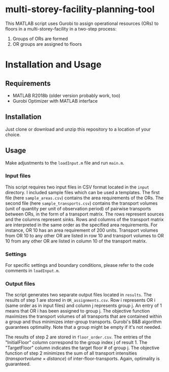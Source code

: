 # multi-storey-facility-planning-tool
This MATLAB script uses Gurobi to assign operational resources (ORs) to floors in a multi-storey-facility in a two-step process:
1. Groups of ORs are formed
2. OR groups are assigned to floors

# Installation and Usage
## Requirements
- MATLAB R2018b (older version probably work, too)
- Gurobi Optimizer with MATLAB interface 

## Installation
Just clone or download and unzip this repository to a location of your choice. 

## Usage
Make adjustments to the `loadInput.m` file and run `main.m`.

### Input files
This script requires two input files in CSV format located in the `input` directory. I included sample files which can be used a templates. The first file (here `sample_areas.csv`) contains the area requirements of the ORs. The second file (here `sample_transports.csv`) contains the transport volumes (unit of quantity per unit of observation period) of pairwise transports between ORs, in the form of a transport matrix. The rows represent sources and the columns represent sinks. Rows and columns of the transport matrix are interpreted in the same order as the specified area requirements. For instance, OR 10 has an area requirement of 200 units. Transport volumes from OR 10 to any other OR are listed in row 10 and transport volumes to OR 10 from any other OR are listed in column 10 of the transport matrix.

### Settings
For specific settings and boundary conditions, please refer to the code comments in `loadInput.m`.

### Output files
The script generates two separate output files located in `results`. The results of step 1 are stored in `OR_assignments.csv`. Row i represents OR i (same order as in input files) and column j represents group j. An entry of 1 means that OR i has been assigned to group j. The objective function maximizes the transport volumes of all transports that are contained within a group and thus minimizes inter-group transports. Gurobi's B&B algorithm guarantees optimality. Note that a group might be empty if it's not needed. 

The results of step 2 are stored in `floor_order.csv`. The entries of the "InitialFloor" column correspond to the group index j of result 1. The "TargetFloor" column indicates the target floor # of group j. The objective function of step 2 minimizes the sum of all transport intensities ($transport volume \times distance$) of inter-floor-transports. Again, optimality is guaranteed.

